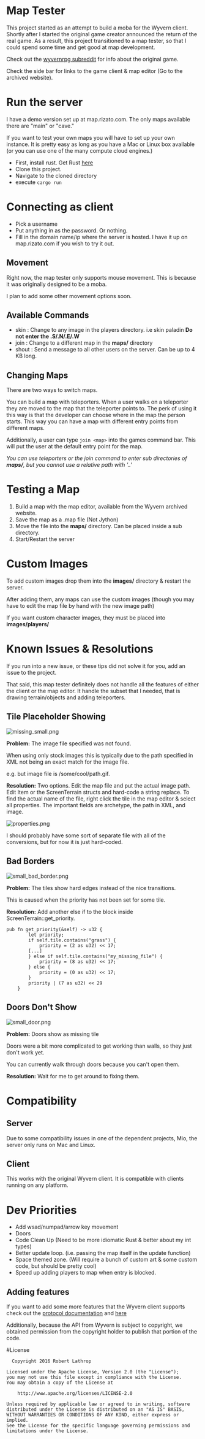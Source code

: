 # Map Tester

This project started as an attempt to build a moba for the Wyvern client. 
Shortly after I started the original game creator announced the return of the real game. 
As a result, this project transitioned to a map tester, so that I could spend some time and get good at 
map development. 

Check out the [wyvernrpg subreddit](https://reddit.com/r/wyvernrpg) for info about the original game. 

Check the side bar for links to the game client & map editor (Go to the archived website).

# Run the server

I have a demo version set up at map.rizato.com. The only maps available there are "main" or "cave."

If you want to test your own maps you will have to set up your own instance. 
It is pretty easy as long as you have a Mac or Linux box available (or you can use one of the many compute cloud engines.)

* First, install rust. Get Rust [here](https://www.rust-lang.org/downloads.html)
* Clone this project.
* Navigate to the cloned directory
* execute `cargo run`

# Connecting as client

* Pick a username
* Put anything in as the password. Or nothing. 
* Fill in the domain name/ip where the server is hosted. I have it up on map.rizato.com if you wish to try it out.

## Movement

Right now, the map tester only supports mouse movement. This is because it was originally designed to be a moba.

I plan to add some other movement options soon.

## Available Commands

* skin <image>: Change to any image in the players directory. i.e skin paladin **Do not enter the .S/.N/.E/.W**
* join <map>: Change to a different map in the **maps/** directory
* shout <message>: Send a message to all other users on the server. Can be up to 4 KB long. 

## Changing Maps

There are two ways to switch maps. 

You can build a map with teleporters. When a user walks on a teleporter they are moved to the map that the teleporter points to. 
The perk of using it this way is that the developer can choose where in the map the person starts. This way you can have a map with different
entry points from different maps.

Additionally, a user can type `join <map>` into the games command bar. This will put the user at the default entry point for the map. 

*You can use teleporters or the join command to enter sub directories of **maps/**, but you cannot use a relative path with '..'*

# Testing a Map

1. Build a map with the map editor, available from the Wyvern archived website. 
2. Save the map as a .map file (Not Jython)
3. Move the file into the **maps/** directory. Can be placed inside a sub directory.
4. Start/Restart the server

# Custom Images

To add custom images drop them into the **images/** directory & restart the server. 

After adding them, any maps can use the custom images (though you may have to edit the map file by hand with the new image path)

If you want custom character images, they must be placed into **images/players/**

# Known Issues & Resolutions

If you run into a new issue, or these tips did not solve it for you, add an issue to the project. 

That said, this map tester definitely does not handle all the features of either the client or the map editor. It handle the subset that I needed, that is drawing terrain/objects and adding teleporters.

## Tile Placeholder Showing
![missing_small.png](https://bitbucket.org/repo/a6rebR/images/865065102-missing_small.png)

**Problem:** The image file specified was not found.

When using only stock images this is typically due to the path specified in XML not being an exact match for the image file. 

e.g. <arch path="/some/path.gif"/> but image file is /some/cool/path.gif.

**Resolution:** Two options. Edit the map file and put the actual image path. Edit Item or the ScreenTerrain structs and hard-code a string replace. To find the actual name of the file, right click the tile in the map editor & select all properties. The important fields are archetype, the path in XML, and image. 

![properties.png](https://bitbucket.org/repo/a6rebR/images/3302314735-properties.png)

I should probably have some sort of separate file with all of the conversions, but for now it is just hard-coded.

## Bad Borders
![small_bad_border.png](https://bitbucket.org/repo/a6rebR/images/2731151655-small_bad_border.png)

**Problem:** The tiles show hard edges instead of the nice transitions.

This is caused when the priority has not been set for some tile.

**Resolution:** Add another else if to the block inside ScreenTerrain::get_priority. 

```
pub fn get_priority(&self) -> u32 {
        let priority;
        if self.tile.contains("grass") {
            priority = (2 as u32) << 17; 
        [...]
        } else if self.tile.contains("my_missing_file") {
            priority = (8 as u32) << 17;
        } else {
            priority = (0 as u32) << 17;
        }
        priority | (7 as u32) << 29
    }
```

## Doors Don't Show
![small_door.png](https://bitbucket.org/repo/a6rebR/images/571234984-small_door.png)

**Problem:** Doors show as missing tile

Doors were a bit more complicated to get working than walls, so they just don't work yet.

You can currently walk through doors because you can't open them.

**Resolution:** Wait for me to get around to fixing them.

# Compatibility

## Server
Due to some compatibility issues in one of the dependent projects, Mio, the server only runs on Mac and Linux.

## Client
This works with the original Wyvern client. It is compatible with clients running on any platform. 

# Dev Priorities

* Add wsad/numpad/arrow key movement
* Doors
* Code Clean Up (Need to be more idiomatic Rust & better about my int types)
* Better update loop. (i.e. passing the map itself in the update function)
* Space themed zone. (Will require a bunch of custom art & some custom code, but should be pretty cool)
* Speed up adding players to map when entry is blocked.

## Adding features

If you want to add some more features that the Wyvern client supports check out the [protocol documentation](http://web.archive.org/web/20101121021755/http://cabochon.com/wiz/clients) and [here](http://web.archive.org/web/20101121031823/http://cabochon.com/wiz/client_protocol)

Additionally, because the API from Wyvern is subject to copyright, we obtained permission from the copyright holder to publish that portion of the code.

#License 
```
  Copyright 2016 Robert Lathrop

Licensed under the Apache License, Version 2.0 (the "License");
you may not use this file except in compliance with the License.
You may obtain a copy of the License at

    http://www.apache.org/licenses/LICENSE-2.0

Unless required by applicable law or agreed to in writing, software
distributed under the License is distributed on an "AS IS" BASIS,
WITHOUT WARRANTIES OR CONDITIONS OF ANY KIND, either express or implied.
See the License for the specific language governing permissions and
limitations under the License.
```
